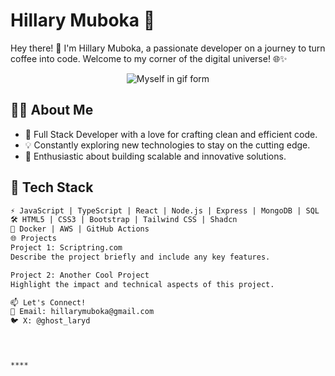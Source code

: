 # Hillary Muboka 🚀

Hey there! 👋 I'm Hillary Muboka, a passionate developer on a journey to turn coffee into code. Welcome to my corner of the digital universe! 🌐✨
<!-- Centered GIF -->
<div style="text-align:center">
  <img src="https://media.giphy.com/media/UEJ6DQQp68LJSnyaBb/giphy.gif" alt="Myself in gif form">
</div>


## 👨‍💻 About Me

- 🌟 Full Stack Developer with a love for crafting clean and efficient code.
- 💡 Constantly exploring new technologies to stay on the cutting edge.
- 🚀 Enthusiastic about building scalable and innovative solutions.

## 🔧 Tech Stack

```markdown
⚡ JavaScript | TypeScript | React | Node.js | Express | MongoDB | SQL
🛠️ HTML5 | CSS3 | Bootstrap | Tailwind CSS | Shadcn 
🚢 Docker | AWS | GitHub Actions
🌐 Projects
Project 1: Scriptring.com
Describe the project briefly and include any key features.

Project 2: Another Cool Project
Highlight the impact and technical aspects of this project.

📫 Let's Connect!
📧 Email: hillarymuboka@gmail.com
🐦 X: @ghost_laryd




****

